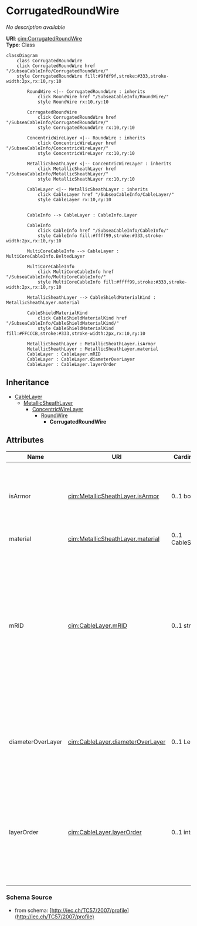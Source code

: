 # CorrugatedRoundWire

_No description available_

**URI**: [cim:CorrugatedRoundWire](http://iec.ch/TC57/CIM-generic#CorrugatedRoundWire)<br />
**Type**: Class

```mermaid
classDiagram
    class CorrugatedRoundWire
    click CorrugatedRoundWire href "/SubseaCableInfo/CorrugatedRoundWire/"
    style CorrugatedRoundWire fill:#9fdf9f,stroke:#333,stroke-width:2px,rx:10,ry:10

        RoundWire <|-- CorrugatedRoundWire : inherits
            click RoundWire href "/SubseaCableInfo/RoundWire/"
            style RoundWire rx:10,ry:10

        CorrugatedRoundWire
            click CorrugatedRoundWire href "/SubseaCableInfo/CorrugatedRoundWire/"
            style CorrugatedRoundWire rx:10,ry:10

        ConcentricWireLayer <|-- RoundWire : inherits
            click ConcentricWireLayer href "/SubseaCableInfo/ConcentricWireLayer/"
            style ConcentricWireLayer rx:10,ry:10

        MetallicSheathLayer <|-- ConcentricWireLayer : inherits
            click MetallicSheathLayer href "/SubseaCableInfo/MetallicSheathLayer/"
            style MetallicSheathLayer rx:10,ry:10

        CableLayer <|-- MetallicSheathLayer : inherits
            click CableLayer href "/SubseaCableInfo/CableLayer/"
            style CableLayer rx:10,ry:10


        CableInfo --> CableLayer : CableInfo.Layer

        CableInfo
            click CableInfo href "/SubseaCableInfo/CableInfo/"
            style CableInfo fill:#ffff99,stroke:#333,stroke-width:2px,rx:10,ry:10

        MultiCoreCableInfo --> CableLayer : MultiCoreCableInfo.BeltedLayer

        MultiCoreCableInfo
            click MultiCoreCableInfo href "/SubseaCableInfo/MultiCoreCableInfo/"
            style MultiCoreCableInfo fill:#ffff99,stroke:#333,stroke-width:2px,rx:10,ry:10

        MetallicSheathLayer --> CableShieldMaterialKind : MetallicSheathLayer.material

        CableShieldMaterialKind
            click CableShieldMaterialKind href "/SubseaCableInfo/CableShieldMaterialKind/"
            style CableShieldMaterialKind fill:#FFCCCB,stroke:#333,stroke-width:2px,rx:10,ry:10

        MetallicSheathLayer : MetallicSheathLayer.isArmor
        MetallicSheathLayer : MetallicSheathLayer.material
        CableLayer : CableLayer.mRID
        CableLayer : CableLayer.diameterOverLayer
        CableLayer : CableLayer.layerOrder
```

## Inheritance
* [CableLayer](CableLayer.md)
    * [MetallicSheathLayer](MetallicSheathLayer.md)
        * [ConcentricWireLayer](ConcentricWireLayer.md)
            * [RoundWire](RoundWire.md)
                * **CorrugatedRoundWire**

## Attributes
| Name | URI | Cardinality and Range | Description | Inheritance |
| ---  | --- | --- | --- | --- |
| isArmor | [cim:MetallicSheathLayer.isArmor](http://iec.ch/TC57/CIM-generic#MetallicSheathLayer.isArmor) | 0..1 boolean | Indicates whether this metallic sheath is an armor, which is a covering consisting of a metal tape(s) or wires, generally used to protect the cable from external mechanical effects | MetallicSheathLayer |
| material | [cim:MetallicSheathLayer.material](http://iec.ch/TC57/CIM-generic#MetallicSheathLayer.material) | 0..1 CableShieldMaterialKind | Material og this metallic sheath layer. | MetallicSheathLayer |
| mRID | [cim:CableLayer.mRID](http://iec.ch/TC57/CIM-generic#CableLayer.mRID) | 0..1 string | Master resource identifier issued by a model authority. The mRID is unique within an exchange context. Global uniqueness is easily achieved by using a UUID, as specified in IETF RFC 4122, for the mRID. The use of UUID is strongly recommended.For CIMXML data files in RDF syntax conforming to IEC 61970-552, the mRID is mapped to rdf:ID or rdf:about attributes that identify CIM object elements. | CableLayer |
| diameterOverLayer | [cim:CableLayer.diameterOverLayer](http://iec.ch/TC57/CIM-generic#CableLayer.diameterOverLayer) | 0..1 Length | Use either diameter over layer or layer thickness.Specification varies by manufacturer and manufacturing process. For extruded layers, the diameter is typically provided. For tapes, the thickness is typically applied. | CableLayer |
| layerOrder | [cim:CableLayer.layerOrder](http://iec.ch/TC57/CIM-generic#CableLayer.layerOrder) | 0..1 integer | Order of the layer outwards from the cable core.For a multi-core cable, belted layers must have their own order starting from the first belted layer.Intercalated layers (typically tapes, where each tape is both below and above the other tape) must share the same layer order. | CableLayer |

### Schema Source
* from schema: [http://iec.ch/TC57/2007/profile](http://iec.ch/TC57/2007/profile)
